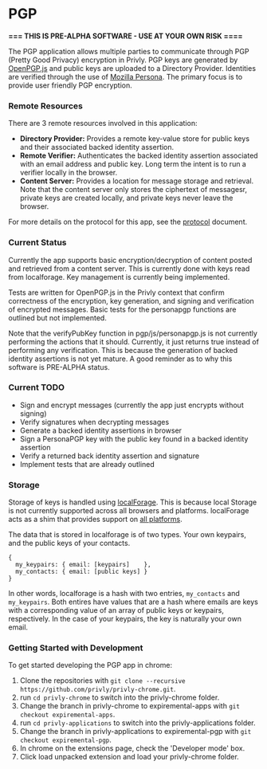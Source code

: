 # PGP

**=== THIS IS PRE-ALPHA SOFTWARE - USE AT YOUR OWN RISK ====**

The PGP application allows multiple parties to communicate through PGP
(Pretty Good Privacy) encryption in Privly. PGP keys are generated by
[OpenPGP.js](http://openpgpjs.org) and public keys are uploaded to a
Directory Provider. Identities are verified through the use of [Mozilla
Persona](https://persona.org). The primary focus is to provide user
friendly PGP encryption.

### Remote Resources
There are 3 remote resources involved in this application:

  *  **Directory Provider:** Provides a remote key-value store for public
     keys and their associated backed identity assertion.
  *  **Remote Verifier:** Authenticates the backed identity assertion
     associated with an email address and public key. Long term the
     intent is to run a verifier locally in the browser.
  *  **Content Server:** Provides a location for message storage and
     retrieval. Note that the content server only stores the ciphertext
     of messagesr, private keys are created locally, and private keys
     never leave the browser.

For more details on the protocol for this app, see the
[protocol](PROTOCOL.md) document.

### Current Status

Currently the app supports basic encryption/decryption of content posted and
retrieved from a content server. This is currently done with keys read from
localforage. Key management is currently being implemented.

Tests are written for OpenPGP.js in the Privly context that confirm correctness
of the encryption, key generation, and signing and verification of encrypted
messages. Basic tests for the personapgp functions are outlined but not
implemented.

Note that the verifyPubKey function in pgp/js/personapgp.js is not currently
performing the actions that it should.  Currently, it just returns true instead
of performing any verification. This is because the generation of backed
identity assertions is not yet mature.  A good reminder as to why this software
is PRE-ALPHA status.

### Current TODO
- Sign and encrypt messages (currently the app just encrypts without
      signing)
- Verify signatures when decrypting messages
- Generate a backed identity assertions in browser
- Sign a PersonaPGP key with the public key found in a backed identity
      assertion
- Verify a returned back identity assertion and signature
- Implement tests that are already outlined


### Storage
Storage of keys is handled using
[localForage](https://github.com/mozilla/localForage). This is because local
Storage is not currently supported across all browsers and platforms.
localForage acts as a shim that provides support on [all
platforms](https://hacks.mozilla.org/2014/02/localforage-offline-storage-improved/).

The data that is stored in localforage is of two types. Your own keypairs, and
the public keys of your contacts.

```
{
  my_keypairs: { email: [keypairs]    },
  my_contacts: { email: [public keys] }
}
```

In other words, localforage is a hash with two entries, `my_contacts` and
`my_keypairs`.  Both entires have values that are a hash where emails are keys
with a corresponding value of an array of public keys or keypairs,
respectively. In the case of your keypairs, the key is naturally your own
email.


### Getting Started with Development

To get started developing the PGP app in chrome:

1.  Clone the repositories with ```git clone --recursive https://github.com/privly/privly-chrome.git```.
1.  run ```cd privly-chrome``` to switch into the privly-chrome folder.
1.  Change the branch in privly-chrome to expiremental-apps with
    ```git checkout expiremental-apps```.
1.  run ```cd privly-applications``` to switch into the privly-applications folder.
1.  Change the branch in privly-applications to expiremental-pgp with
    ```git checkout expiremental-pgp```.
1.  In chrome on the extensions page, check the 'Developer mode' box.
1.  Click load unpacked extension and load your privly-chrome folder.
